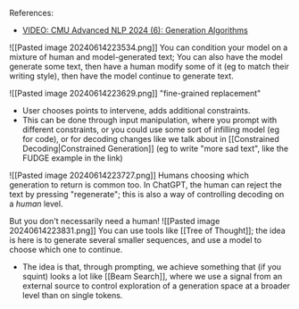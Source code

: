 References: 
- [VIDEO: CMU Advanced NLP 2024 (6): Generation Algorithms](https://youtu.be/96MMXDA7F74?si=hjzP2vmai5keSfNv&t=3749)

![[Pasted image 20240614223534.png]]
You can condition your model on a mixture of human and model-generated text; You can also have the model generate some text, then have a human modify some of it (eg to match their writing style), then have the model continue to generate text.

![[Pasted image 20240614223629.png]]
"fine-grained replacement"
- User chooses points to intervene, adds additional constraints.
- This can be done through input manipulation, where you prompt with different constraints, or you could use some sort of infilling model (eg for code), or for decoding changes like we talk about in [[Constrained Decoding|Constrained Generation]] (eg to write "more sad text", like the FUDGE example in the link)

![[Pasted image 20240614223727.png]]
Humans choosing which generation to return is common too. In ChatGPT, the human can reject the text by pressing "regenerate"; this is also a way of controlling decoding on a *human* level.

But you don't necessarily need a human! 
![[Pasted image 20240614223831.png]]
You can use tools like [[Tree of Thought]]; the idea is here is to generate several smaller sequences, and use a model to choose which one to continue.
- The idea is that, through prompting, we achieve something that (if you squint) looks a lot like [[Beam Search]], where we use a signal from an external source to control exploration of a generation space at a broader level than on single tokens.